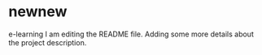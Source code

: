# newnew
e-learning
I am editing the README file. Adding some more details about the project description.
